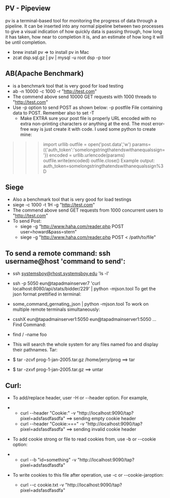 ## PV - Pipeview

pv is a terminal-based tool for monitoring the progress of data through a pipeline. It can be inserted into any normal pipeline between two processes to give a visual indication of how quickly data is passing through, how long it has taken, how near to completion it is, and an estimate of how long it will be until completion. 

   * brew install pv => to install pv in Mac
   * zcat dsp.sql.gz | pv | mysql -u root dsp -p toor


## AB(Apache Benchmark)

   * is a benchmark tool that is very good for load testing 
   * ab -n 10000 -c 1000 -r "http://test.com" 
   * The commend above send 10000 GET requests with 1000 threads to "http://test.com"
   * Use -p option to send POST as shown below:
-p postfile     File containing data to POST. Remember also to set -T
      * Make EXTRA sure your post file is properly URL encoded with no extra non-printing characters or anything at the end. The most error-free way is just create it with code. I used some python to create mine:
>>>import urllib
>>> outfile = open('post.data','w')
>>>params=({'auth_token':'somelongstringthatendswithanequalssign='})
>>> encoded = urllib.urlencode(params)
>>> outfile.write(encoded)
>>> outfile.close()
Example output:
auth_token=somelongstringthatendswithanequalssign%3D 

## Siege 

   * Also a benchmark tool that is very good for load testings
   * siege -c 1000 -t 1H -g "http://test.com" 
   * The commend above send GET requests from 1000 concurrent users to "http://test.com"
   * To send Post:
      * siege -g “http://www.haha.com/reader.php POST user=howard&pass=stern” 
      * siege -g "http://www.haha.com/reader.php POST < /path/to/file"

## To send a remote command: ssh username@host 'command to send':

   * ssh systemsboy@rhost.systemsboy.edu 'ls -l'
   * ssh -p 5050 eun@tapadmainserver7 'curl localhost:8080/api/stats/bidder/229' | python -mjson.tool
To get the json format prettified in terminal:

   * some_command_gernating_json | python -mjson.tool 
To work on multiple remote terminals simultaneously:
   * csshX eun@tapadmainserver1:5050 eun@tapadmainserver1:5050 ... 
Find Command:

   * find / -name foo
   * This will search the whole system for any files named foo and display their pathnames.
Tar:

   * $ tar -zcvf prog-1-jan-2005.tar.gz /home/jerry/prog ==> tar
   * $ tar -zxvf prog-1-jan-2005.tar.gz ==> untar


## Curl:

   * To add/replace header, user -H or --header option. For example, 

   * 
      * curl --header "Cookie:" -v "http://localhost:9090/tap?pixel=adsfasdfasdfa" ==> sending empty cookie header
      * curl --header "Cookie:===" -v "http://localhost:9090/tap?pixel=adsfasdfasdfa" ==> sending invalid cookie header

   * To add cookie strong or file to read cookies from, use -b or --cookie option:

   * 
      * curl --b "id=something" -v "http://localhost:9090/tap?pixel=adsfasdfasdfa"

   * To write cookies to this file after operation, use -c or --cookie-jaroption:
      * curl --c cookie.txt -v "http://localhost:9090/tap?pixel=adsfasdfasdfa"


